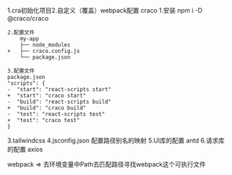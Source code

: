 1.cra初始化项目2.自定义（覆盖）webpack配置 craco 1.安装 npm i -D @craco/craco

    2.配置文件
        my-app
        ├── node_modules
    +   ├── craco.config.js
        └── package.json

    3.配置文件
    package.json
    "scripts": {
    -  "start": "react-scripts start"
    +  "start": "craco start"
    -  "build": "react-scripts build"
    +  "build": "craco build"
    -  "test": "react-scripts test"
    +  "test": "craco test"
    }

3.tailwindcss
4.jsconfig.json 配置路径别名的映射
5.UI库的配置
antd 6.请求库的配置
axios

webpack => 去环境变量中Path去匹配路径寻找webpack这个可执行文件
